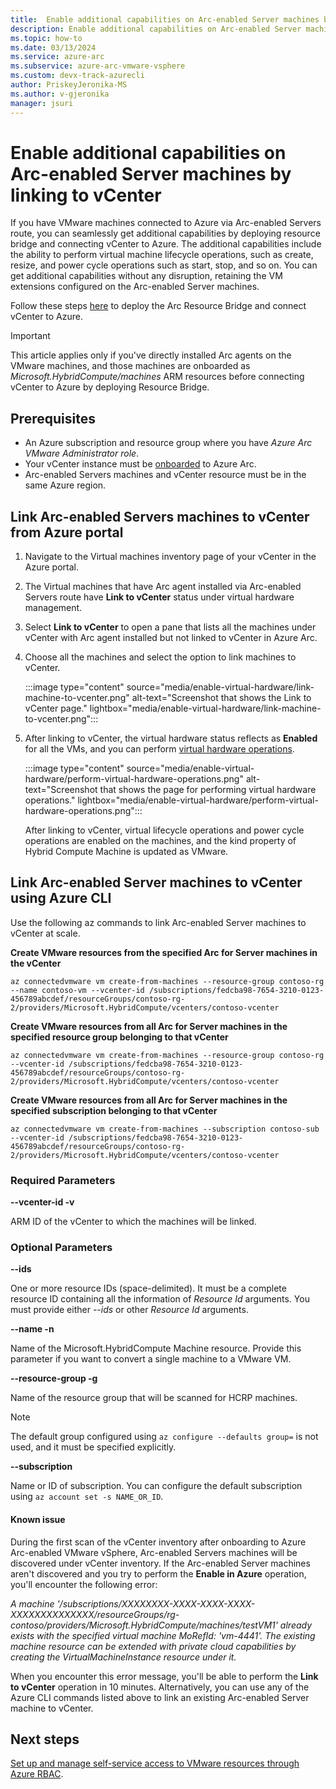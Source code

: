 ```yaml
---
title:  Enable additional capabilities on Arc-enabled Server machines by linking to vCenter
description: Enable additional capabilities on Arc-enabled Server machines by linking to vCenter.
ms.topic: how-to 
ms.date: 03/13/2024
ms.service: azure-arc
ms.subservice: azure-arc-vmware-vsphere
ms.custom: devx-track-azurecli
author: PriskeyJeronika-MS
ms.author: v-gjeronika
manager: jsuri
---
```


# Enable additional capabilities on Arc-enabled Server machines by linking to vCenter

If you have VMware machines connected to Azure via Arc-enabled Servers route, you can seamlessly get additional capabilities by deploying resource bridge and connecting vCenter to Azure. The additional capabilities include the ability to perform virtual machine lifecycle operations, such as create, resize, and power cycle operations such as start, stop, and so on. You can get additional capabilities without any disruption, retaining the VM extensions configured on the Arc-enabled Server machines.   

Follow these steps [here](./quick-start-connect-vcenter-to-arc-using-script.md) to deploy the Arc Resource Bridge and connect vCenter to Azure.

>[!IMPORTANT]
> This article applies only if you've directly installed Arc agents on the VMware machines, and those machines are onboarded as *Microsoft.HybridCompute/machines* ARM resources before connecting vCenter to Azure by deploying Resource Bridge. 

## Prerequisites

- An Azure subscription and resource group where you have *Azure Arc VMware Administrator role*. 
- Your vCenter instance must be [onboarded](quick-start-connect-vcenter-to-arc-using-script.md) to Azure Arc.
- Arc-enabled Servers machines and vCenter resource must be in the same Azure region.

## Link Arc-enabled Servers machines to vCenter from Azure portal

1. Navigate to the Virtual machines inventory page of your vCenter in the Azure portal. 

2. The Virtual machines that have Arc agent installed via Arc-enabled Servers route have **Link to vCenter** status under virtual hardware management.  

3. Select **Link to vCenter** to open a pane that lists all the machines under vCenter with Arc agent installed but not linked to vCenter in Azure Arc.  

4. Choose all the machines and select the option to link machines to vCenter.

    :::image type="content" source="media/enable-virtual-hardware/link-machine-to-vcenter.png" alt-text="Screenshot that shows the Link to vCenter page." lightbox="media/enable-virtual-hardware/link-machine-to-vcenter.png":::

5.	After linking to vCenter, the virtual hardware status reflects as **Enabled** for all the VMs, and you can perform [virtual hardware operations](./perform-vm-ops-through-azure.md). 

    :::image type="content" source="media/enable-virtual-hardware/perform-virtual-hardware-operations.png" alt-text="Screenshot that shows the page for performing virtual hardware operations." lightbox="media/enable-virtual-hardware/perform-virtual-hardware-operations.png":::

    After linking to vCenter, virtual lifecycle operations and power cycle operations are enabled on the machines, and the kind property of Hybrid Compute Machine is updated as VMware.

## Link Arc-enabled Server machines to vCenter using Azure CLI

Use the following az commands to link Arc-enabled Server machines to vCenter at scale.  

**Create VMware resources from the specified Arc for Server machines in the vCenter** 

```azurecli-interactive
az connectedvmware vm create-from-machines --resource-group contoso-rg --name contoso-vm --vcenter-id /subscriptions/fedcba98-7654-3210-0123-456789abcdef/resourceGroups/contoso-rg-2/providers/Microsoft.HybridCompute/vcenters/contoso-vcenter
```

**Create VMware resources from all Arc for Server machines in the specified resource group belonging to that vCenter**

```azurecli-interactive
az connectedvmware vm create-from-machines --resource-group contoso-rg --vcenter-id /subscriptions/fedcba98-7654-3210-0123-456789abcdef/resourceGroups/contoso-rg-2/providers/Microsoft.HybridCompute/vcenters/contoso-vcenter
```

**Create VMware resources from all Arc for Server machines in the specified subscription belonging to that vCenter**

```azurecli-interactive
az connectedvmware vm create-from-machines --subscription contoso-sub --vcenter-id /subscriptions/fedcba98-7654-3210-0123-456789abcdef/resourceGroups/contoso-rg-2/providers/Microsoft.HybridCompute/vcenters/contoso-vcenter
```

### Required Parameters 

**--vcenter-id -v**

ARM ID of the vCenter to which the machines will be linked. 

### Optional Parameters 

**--ids**

One or more resource IDs (space-delimited). It must be a complete resource ID containing all the information of *Resource Id* arguments. You must provide either *--ids* or other *Resource Id* arguments. 

**--name -n**

Name of the Microsoft.HybridCompute Machine resource. Provide this parameter if you want to convert a single machine to a VMware VM. 

**--resource-group -g**

Name of the resource group that will be scanned for HCRP machines. 

>[!NOTE]
>The default group configured using `az configure --defaults group=` is not used, and it must be specified explicitly.

**--subscription**

Name or ID of subscription. You can configure the default subscription using `az account set -s NAME_OR_ID`. 

#### Known issue
 
During the first scan of the vCenter inventory after onboarding to Azure Arc-enabled VMware vSphere, Arc-enabled Servers machines will be discovered under vCenter inventory. If the Arc-enabled Server machines aren't discovered and you try to perform the **Enable in Azure** operation, you'll encounter the following error:<br>

*A machine '/subscriptions/XXXXXXXX-XXXX-XXXX-XXXX-XXXXXXXXXXXXXX/resourceGroups/rg-contoso/providers/Microsoft.HybridCompute/machines/testVM1' already exists with the specified virtual machine MoRefId: 'vm-4441'. The existing machine resource can be extended with private cloud capabilities by creating the VirtualMachineInstance resource under it.*

When you encounter this error message, you'll be able to perform the **Link to vCenter** operation in 10 minutes. Alternatively, you can use any of the Azure CLI commands listed above to link an existing Arc-enabled Server machine to vCenter.

## Next steps

[Set up and manage self-service access to VMware resources through Azure RBAC](setup-and-manage-self-service-access.md).
